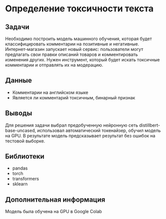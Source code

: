 # Определение токсичности текста 

## Задачи

Необходимо построить модель машинного обучения, которая будет классифицировать комментарии на позитивные и негативные. Интернет-магазин запускает новый сервис: пользователи могут предлагать свои правки описаний товаров и комментировать изменения других. Нужен инструмент, который будет искать токсичные комментарии и отправлять их на модерацию.

## Данные

- Комментарии на английском языке
- Является ли комментарий токсичным, бинарный признак

## Выводы

Для решения задачи выбрал предобученную нейронную сеть distillbert-base-uncased, использовал автоматический токенайзер, обучил модель на GPU. В результате модель предсказывает результат без ошибок на тестовой выборке.

## Библиотеки

- pandas
- torch
- transformers
- sklearn

## Дополнительная информация

Модель была обучена на GPU в Google Colab
